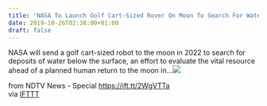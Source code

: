 ```yaml
---
title: 'NASA To Launch Golf Cart-Sized Rover On Moon To Search For Water'
date: 2019-10-26T02:38:00+01:00
draft: false
---
```


NASA will send a golf cart-sized robot to the moon in 2022 to search for deposits of water below the surface, an effort to evaluate the vital resource ahead of a planned human return to the moon in...![](http://feeds.feedburner.com/~r/NDTV-LatestNews/~4/St_U_aqINgw)  
  
from NDTV News - Special https://ift.tt/2WgVTTa  
via [IFTTT](https://ifttt.com/?ref=da&site=blogger)